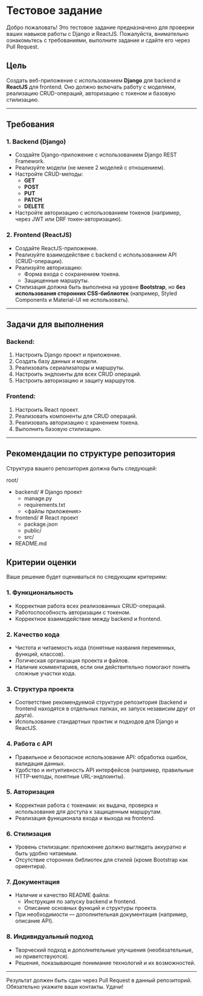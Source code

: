 # Тестовое задание

Добро пожаловать! Это тестовое задание предназначено для проверки ваших навыков работы с Django и ReactJS. Пожалуйста, внимательно ознакомьтесь с требованиями, выполните задание и сдайте его через Pull Request.

## Цель

Создать веб-приложение с использованием **Django** для backend и **ReactJS** для frontend. Оно должно включать работу с моделями, реализацию CRUD-операций, авторизацию с токеном и базовую стилизацию.

---

## Требования

### 1. **Backend** (Django)
- Создайте Django-приложение с использованием Django REST Framework.
- Реализуйте модели (не менее 2 моделей с отношением).
- Настройте CRUD-методы: 
  - **GET**
  - **POST**
  - **PUT**
  - **PATCH**
  - **DELETE**
- Настройте авторизацию с использованием токенов (например, через JWT или DRF токен-авторизацию).

### 2. **Frontend** (ReactJS)
- Создайте ReactJS-приложение.
- Реализуйте взаимодействие с backend с использованием API (CRUD-операции).
- Реализуйте авторизацию:
  - Форма входа с сохранением токена.
  - Защищенные маршруты.
- Стилизация должна быть выполнена на уровне **Bootstrap**, но **без использования сторонних CSS-библиотек** (например, Styled Components и Material-UI не использовать).

---

## Задачи для выполнения

### Backend:
1. Настроить Django проект и приложение.
2. Создать базу данных и модели.
3. Реализовать сериализаторы и маршруты.
4. Настроить эндпоинты для всех CRUD операций.
5. Настроить авторизацию и защиту маршрутов.

### Frontend:
1. Настроить React проект.
2. Реализовать компоненты для CRUD операций.
3. Реализовать авторизацию с хранением токена.
4. Выполнить базовую стилизацию.

---

## Рекомендации по структуре репозитория

Структура вашего репозитория должна быть следующей:

root/
- backend/         # Django проект
  - manage.py
  - requirements.txt
  - <файлы приложения>
- frontend/        # React проект
  - package.json
  - public/
  - src/
- README.md

## Критерии оценки

Ваше решение будет оцениваться по следующим критериям:

### 1. **Функциональность**
- Корректная работа всех реализованных CRUD-операций.
- Работоспособность авторизации с токеном.
- Корректное взаимодействие между backend и frontend.

### 2. **Качество кода**
- Чистота и читаемость кода (понятные названия переменных, функций, классов).
- Логическая организация проекта и файлов.
- Наличие комментариев, если они действительно помогают понять сложные участки кода.

### 3. **Структура проекта**
- Соответствие рекомендуемой структуре репозитория (backend и frontend находятся в отдельных папках, их запуск независим друг от друга).
- Использование стандартных практик и подходов для Django и ReactJS.

### 4. **Работа с API**
- Правильное и безопасное использование API: обработка ошибок, валидация данных.
- Удобство и интуитивность API интерфейсов (например, правильные HTTP-методы, понятные URL-эндпоинты).

### 5. **Авторизация**
- Корректная работа с токенами: их выдача, проверка и использование для доступа к защищенным маршрутам.
- Реализация функционала входа и выхода на frontend.

### 6. **Стилизация**
- Уровень стилизации: приложение должно выглядеть аккуратно и быть удобно читаемым.
- Отсутствие сторонних библиотек для стилей (кроме Bootstrap как ориентира).

### 7. **Документация**
- Наличие и качество README файла:
  - Инструкция по запуску backend и frontend.
  - Описание основных функций и структуры проекта.
- При необходимости — дополнительная документация (например, описание API).

### 8. **Индивидуальный подход**
- Творческий подход и дополнительные улучшения (необязательные, но приветствуются).
- Решения, показывающие понимание технологий и их возможностей.

---

Результат должен быть сдан через Pull Request в данный репозиторий.
Обязательно укажите ваши контакты. Удачи!
